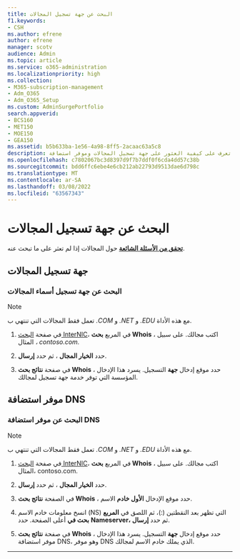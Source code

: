 ```yaml
---
title: البحث عن جهة تسجيل المجالات
f1.keywords:
- CSH
ms.author: efrene
author: efrene
manager: scotv
audience: Admin
ms.topic: article
ms.service: o365-administration
ms.localizationpriority: high
ms.collection:
- M365-subscription-management
- Adm_O365
- Adm_O365_Setup
ms.custom: AdminSurgePortfolio
search.appverid:
- BCS160
- MET150
- MOE150
- GEA150
ms.assetid: b5b633ba-1e56-4a98-8ff5-2acaac63a5c8
description: تعرف على كيفية العثور على جهة تسجيل المجالات وموفر استضافة DNS باستخدام البحث في InterNIC.
ms.openlocfilehash: c7802067bc3d8397d9f7b7ddf0f6cda4dd57c38b
ms.sourcegitcommit: bdd6ffc6ebe4e6cb212ab22793d9513dae6d798c
ms.translationtype: MT
ms.contentlocale: ar-SA
ms.lasthandoff: 03/08/2022
ms.locfileid: "63567343"
---
```

# <a name="find-your-domain-registrar"></a>البحث عن جهة تسجيل المجالات

 **[تحقق من الأسئلة الشائعة](../setup/domains-faq.yml)** حول المجالات إذا لم تعثر على ما تبحث عنه.

## <a name="domain-registrar"></a>جهة تسجيل المجالات

### <a name="find-your-domain-name-registrar"></a>البحث عن جهة تسجيل أسماء المجالات

> [!NOTE]
> تعمل فقط المجالات التي تنتهي ب *.COM* و *.NET* و *.EDU* مع هذه الأداة.

1. في صفحة [البحث InterNIC](https://go.microsoft.com/fwlink/p/?LinkId=402770)، في المربع **بحث Whois** ، اكتب مجالك. على سبيل المثال  *، contoso.com.*

2. حدد **الخيار المجال** ، ثم حدد **إرسال**.

3. في صفحة **نتائج بحث Whois** ، حدد موقع إدخال **جهة** التسجيل. يسرد هذا الإدخال المؤسسة التي توفر خدمة جهة تسجيل لمجالك.

## <a name="dns-hosting-provider"></a>موفر استضافة DNS

### <a name="find-your-dns-hosting-provider"></a>البحث عن موفر استضافة DNS

> [!NOTE]
> تعمل فقط المجالات التي تنتهي ب *.COM* و *.NET* و *.EDU* مع هذه الأداة.

1. في صفحة [البحث InterNIC](https://go.microsoft.com/fwlink/p/?LinkId=402770)، في المربع **بحث Whois** ، اكتب مجالك. على سبيل المثال، contoso.com.

2. حدد **الخيار المجال** ، ثم حدد **إرسال**.

3. في الصفحة **نتائج بحث Whois** ، حدد موقع الإدخال **الأول خادم** الاسم.

4. انسخ معلومات خادم الاسم (NS) التي تظهر بعد النقطتين (:)، ثم اللصق في **المربع بحث في** أعلى الصفحة. حدد **Nameserver،** ثم حدد **إرسال**.

5. في صفحة **نتائج بحث Whois** ، حدد موقع إدخال **جهة** التسجيل. يسرد هذا الإدخال موفر استضافة DNS، وهو موفر DNS الذي يملك خادم الاسم لمجالك.

---

